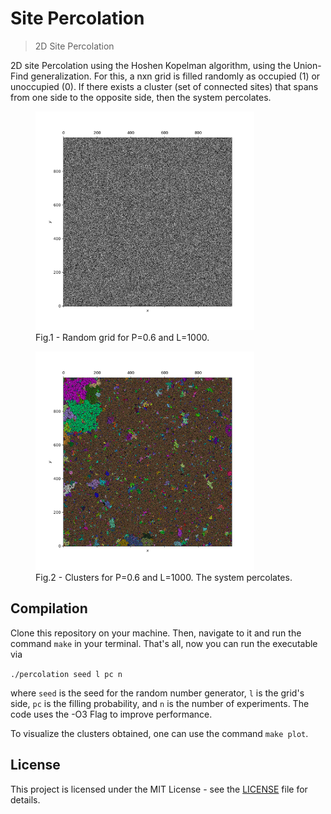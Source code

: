 Site Percolation
=====
> 2D Site Percolation

2D site Percolation using the Hoshen Kopelman algorithm, using the Union-Find generalization. For this, a nxn grid is filled randomly as occupied (1) or unoccupied (0). If there exists a cluster (set of connected sites) that spans from one side to the opposite side, then the system percolates.

<figure>
  <img src="./pic/Grid.png" width=350 height=350 aling="center" title="Grid">
  <figcaption>Fig.1 - Random grid for P=0.6 and L=1000. </figcaption>
</figure>

<figure>
  <img src="./pic/Cluster.png" width=350 height=350 aling="center" title="Cluster">
  <figcaption>Fig.2 - Clusters for P=0.6 and L=1000. The system percolates. </figcaption>
</figure>

## Compilation

Clone this repository on your machine. Then, navigate to it and run the command `make` in your terminal. That's all, now you can run the executable via

```./percolation seed l pc n```

where `seed` is the seed for the random number generator, `l` is the grid's side, `pc` is the filling probability, and `n` is the number of experiments.
The code uses the -O3 Flag to improve performance.

To visualize the clusters obtained, one can use the command `make plot`.

## License

This project is licensed under the MIT License - see the [LICENSE](LICENSE) file for details.
